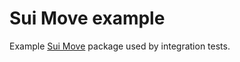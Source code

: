 # Sui Move example

Example [Sui Move](https://docs.sui.io/references/sui-move) package used by integration tests.
